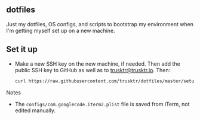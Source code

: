 dotfiles
--------

Just my dotfiles, OS configs, and scripts to bootstrap my environment when I'm
getting myself set up on a new machine.

## Set it up

- Make a new SSH key on the new machine, if needed. Then add the public SSH key to GitHub as well as to trusktr@trusktr.io. Then:

  ```sh
  curl https://raw.githubusercontent.com/trusktr/dotfiles/master/setup.sh | sh
  ```

Notes

- The `configs/com.googlecode.iterm2.plist` file is saved from iTerm, not edited manually.
